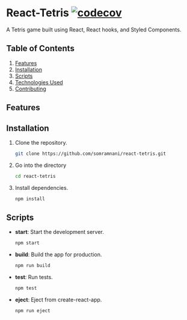 # React-Tetris [![codecov](https://codecov.io/gh/somramnani/react-tetris/graph/badge.svg?token=ADCYRWJ3AQ)](https://codecov.io/gh/somramnani/react-tetris)
A Tetris game built using React, React hooks, and Styled Components.

## Table of Contents

1. [Features](#features)
2. [Installation](#installation)
3. [Scripts](#scripts)
4. [Technologies Used](#technologies-used)
5. [Contributing](#contributing)

## Features

## Installation

1. Clone the repository.

   ```bash
   git clone https://github.com/somramnani/react-tetris.git
   ```

2. Go into the directory
   ```bash
   cd react-tetris
   ```
3. Install dependencies.
   ```bash
   npm install
   ```

## Scripts

- **start**: Start the development server.
  ```bash
  npm start
  ```
- **build**: Build the app for production.
  ```bash
  npm run build
  ```
- **test**: Run tests.
  ```bash
  npm test
  ```
- **eject**: Eject from create-react-app.
  ```bash
  npm run eject
  ```
  <!--

## Usage

Describe how to use your Tetris app here.

-->

## Technologies Used

- React
- React hooks
- Styled Components

## Contributing

If you'd like to contribute, please fork the repository and submit a pull request.
